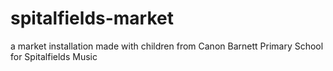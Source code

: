 # spitalfields-market
a market installation made with children from Canon Barnett Primary School for Spitalfields Music
